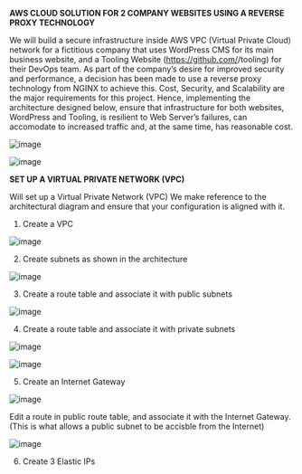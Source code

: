 **AWS CLOUD SOLUTION FOR 2 COMPANY WEBSITES USING A REVERSE PROXY TECHNOLOGY**

We will build a secure infrastructure inside AWS VPC (Virtual Private Cloud) network for a fictitious company  that uses WordPress CMS for its main business website, and a Tooling Website (https://github.com/<your-name>/tooling) for their DevOps team. As part of the company’s desire for improved security and performance, a decision has been made to use a reverse proxy technology from NGINX to achieve this.
Cost, Security, and Scalability are the major requirements for this project. Hence, implementing the architecture designed below, ensure that infrastructure for both websites, WordPress and Tooling, is resilient to Web Server’s failures, can accomodate to increased traffic and, at the same time, has reasonable cost.
  
![image](https://user-images.githubusercontent.com/67065306/136455349-9646ab29-7828-4432-a69b-626caa3a7322.png)
  
  
![image](https://user-images.githubusercontent.com/67065306/136625145-421d6470-e0a5-4154-962a-3aedd3bd44bb.png)

  
 **SET UP A VIRTUAL PRIVATE NETWORK (VPC)**
  
  Will set up a Virtual Private Network (VPC)
  We make reference to the architectural diagram and ensure that your configuration is aligned with it.

  1. Create a VPC
  
  ![image](https://user-images.githubusercontent.com/67065306/136627813-81ddaaf4-fc74-4d7f-a370-147c8f6fcc7f.png)

  2. Create subnets as shown in the architecture
  
  ![image](https://user-images.githubusercontent.com/67065306/137033087-47f4b85e-ba38-423b-b8d5-fe6253a83b39.png)

    
  3. Create a route table and associate it with public subnets
  
  ![image](https://user-images.githubusercontent.com/67065306/137033035-543a2262-42e6-45b6-8294-d9b9d7516e17.png)

    
  4. Create a route table and associate it with private subnets
  
  ![image](https://user-images.githubusercontent.com/67065306/137033489-b7cd7b57-98d1-4f92-829a-c92695381902.png)

  ![image](https://user-images.githubusercontent.com/67065306/137033533-8231ef84-b855-4578-b5ad-5949b16dda16.png)

    
  5. Create an Internet Gateway
  
 ![image](https://user-images.githubusercontent.com/67065306/137033662-e570c753-a550-469b-94af-c64a7aa7b4a1.png)
  
  Edit a route in public route table, and associate it with the Internet Gateway. (This is what allows a public subnet to be accisble from the Internet)

 ![image](https://user-images.githubusercontent.com/67065306/137033742-0c89255e-e489-4775-8b16-b9bdceeeea84.png)

    
  6. Create 3 Elastic IPs
  
  
  
  
